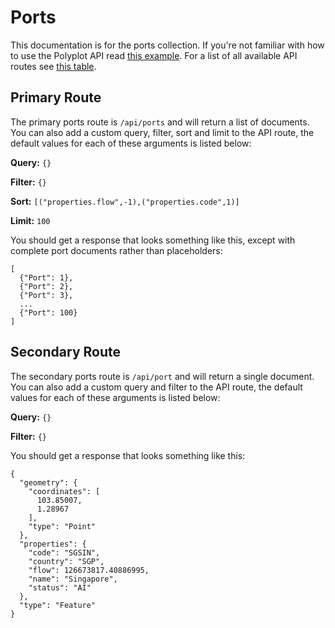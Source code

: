 # Ports

This documentation is for the ports collection. If you're not familiar with how to use the Polyplot API read [this example](https://github.com/jgphilpott/polyplot/tree/master/docs/api#example). For a list of all available API routes see [this table](https://github.com/jgphilpott/polyplot/tree/master/docs/api#routes).

## Primary Route

The primary ports route is `/api/ports` and will return a list of documents. You can also add a custom query, filter, sort and limit to the API route, the default values for each of these arguments is listed below:

**Query:** `{}`

**Filter:** `{}`

**Sort:** `[("properties.flow",-1),("properties.code",1)]`

**Limit:** `100`

You should get a response that looks something like this, except with complete port documents rather than placeholders:

```
[
  {"Port": 1},
  {"Port": 2},
  {"Port": 3},
  ...
  {"Port": 100}
]
```

## Secondary Route

The secondary ports route is `/api/port` and will return a single document. You can also add a custom query and filter to the API route, the default values for each of these arguments is listed below:

**Query:** `{}`

**Filter:** `{}`

You should get a response that looks something like this:

```
{
  "geometry": {
    "coordinates": [
      103.85007,
      1.28967
    ],
    "type": "Point"
  },
  "properties": {
    "code": "SGSIN",
    "country": "SGP",
    "flow": 126673817.40886995,
    "name": "Singapore",
    "status": "AI"
  },
  "type": "Feature"
}
```